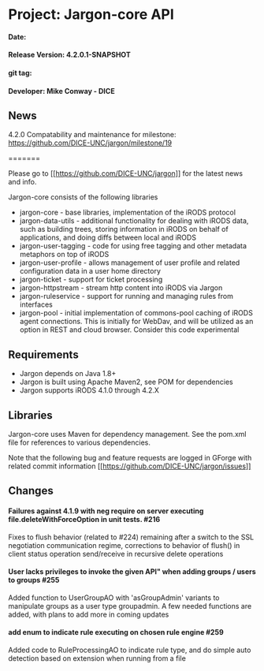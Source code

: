 
# Project: Jargon-core API
#### Date:  
#### Release Version: 4.2.0.1-SNAPSHOT 
#### git tag: 
#### Developer: Mike Conway - DICE

## News

4.2.0 Compatability and maintenance
for milestone: https://github.com/DICE-UNC/jargon/milestone/19


=======

Please go to [[https://github.com/DICE-UNC/jargon]] for the latest news and info.

Jargon-core consists of the following libraries

* jargon-core - base libraries, implementation of the iRODS protocol
* jargon-data-utils - additional functionality for dealing with iRODS data, such as building trees, storing information in iRODS on behalf of applications, and doing diffs between local and iRODS
* jargon-user-tagging - code for using free tagging and other metadata metaphors on top of iRODS
* jargon-user-profile - allows management of user profile and related configuration data in a user home directory
* jargon-ticket - support for ticket processing
* jargon-httpstream - stream http content into iRODS via Jargon
* jargon-ruleservice - support for running and managing rules from interfaces
* jargon-pool - initial implementation of commons-pool caching of iRODS agent connections.  This is initially for WebDav, and will be utilized as an option in REST and cloud browser.  Consider this code experimental
 
## Requirements

* Jargon depends on Java 1.8+
* Jargon is built using Apache Maven2, see POM for dependencies
* Jargon supports iRODS 4.1.0 through 4.2.X

## Libraries

Jargon-core uses Maven for dependency management.  See the pom.xml file for references to various dependencies.

Note that the following bug and feature requests are logged in GForge with related commit information [[https://github.com/DICE-UNC/jargon/issues]]

## Changes

#### Failures against 4.1.9 with neg require on server executing file.deleteWithForceOption in unit tests. #216

Fixes to flush behavior (related to #224) remaining after a switch to the SSL negotiation communication regime, corrections to behavior of flush() in client status operation send/receive in recursive delete operations

#### User lacks privileges to invoke the given API" when adding groups / users to groups #255

Added function to UserGroupAO with 'asGroupAdmin' variants to manipulate groups as a user type groupadmin. A few needed functions are added, with plans to add more in coming updates

#### add enum to indicate rule executing on chosen rule engine #259

Added code to RuleProcessingAO to indicate rule type, and do simple auto detection based on extension when running from a file

